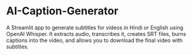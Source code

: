 # AI-Caption-Generator
A Streamlit app to generate subtitles for videos in Hindi or English using OpenAI Whisper. It extracts audio, transcribes it, creates SRT files, burns captions into the video, and allows you to download the final video with subtitles.
